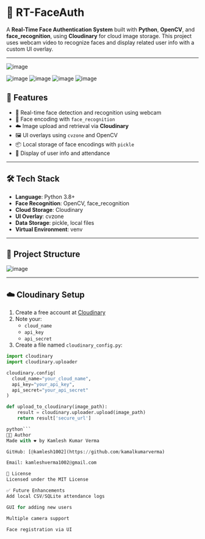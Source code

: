 # 🤖 RT-FaceAuth

A **Real-Time Face Authentication System** built with **Python**, **OpenCV**, and **face_recognition**, using **Cloudinary** for cloud image storage. This project uses webcam video to recognize faces and display related user info with a custom UI overlay.

---
![image](https://github.com/user-attachments/assets/72ee97ae-9c21-4f63-be3f-3ed19d0586a9)

![image](https://github.com/user-attachments/assets/2bb8550d-c259-4b66-ab0a-2652416c6b53)
![image](https://github.com/user-attachments/assets/8f018f61-13b1-40e0-b191-cf3159b55e5c)
![image](https://github.com/user-attachments/assets/58c1e936-e516-4d82-92a2-cf4034456c15)
![image](https://github.com/user-attachments/assets/4f4e42f0-3004-46fa-aa68-d13a1ae5d2a0)


## 🎯 Features

- 🎥 Real-time face detection and recognition using webcam
- 🧠 Face encoding with `face_recognition`
- ☁️ Image upload and retrieval via **Cloudinary**
- 🖼️ UI overlays using `cvzone` and OpenCV
- 📦 Local storage of face encodings with `pickle`
- 🧾 Display of user info and attendance

---

## 🛠️ Tech Stack

- **Language**: Python 3.8+
- **Face Recognition**: OpenCV, face_recognition
- **Cloud Storage**: Cloudinary
- **UI Overlay**: cvzone
- **Data Storage**: pickle, local files
- **Virtual Environment**: venv

---

## 📁 Project Structure

![image](https://github.com/user-attachments/assets/c1b70c0e-e822-4cc2-919b-652447ceaa28)



---

## ☁️ Cloudinary Setup

1. Create a free account at [Cloudinary](https://cloudinary.com)
2. Note your:
   - `cloud_name`
   - `api_key`
   - `api_secret`
3. Create a file named `cloudinary_config.py`:

```python
import cloudinary
import cloudinary.uploader

cloudinary.config(
  cloud_name="your_cloud_name",
  api_key="your_api_key",
  api_secret="your_api_secret"
)

def upload_to_cloudinary(image_path):
    result = cloudinary.uploader.upload(image_path)
    return result['secure_url']

python```
🧑‍💻 Author
Made with ❤️ by Kamlesh Kumar Verma

GitHub: [@kamlesh1002](https://github.com/kamalkumarverma)

Email: kamleshverma1002@gmail.com

📜 License
Licensed under the MIT License

✅ Future Enhancements
Add local CSV/SQLite attendance logs

GUI for adding new users

Multiple camera support

Face registration via UI

